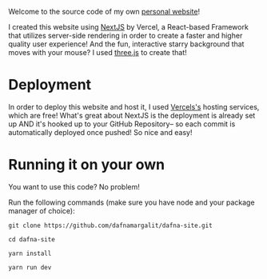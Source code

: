 Welcome to the source code of my own [personal website](https://dafna.rocks)!

I created this website using [NextJS](https://nextjs.org/) by Vercel, a React-based Framework that utilizes server-side rendering in order to create a faster and higher quality user experience! And the fun, interactive starry background that moves with your mouse? I used [three.js](https://threejs.org) to create that!

# Deployment

In order to deploy this website and host it, I used [Vercels's](https://vercel.com/) hosting services, which are free! What's great about NextJS is the deployment is already set up AND it's hooked up to your GitHub Repository– so each commit is automatically deployed once pushed! So nice and easy!

# Running it on your own

You want to use this code? No problem! 

Run the following commands (make sure you have node and your package manager of choice):

```
git clone https://github.com/dafnamargalit/dafna-site.git

cd dafna-site

yarn install 

yarn run dev
```

